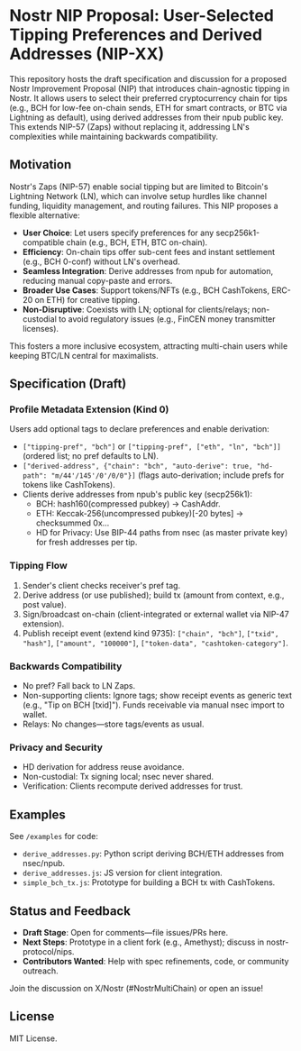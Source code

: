 # Nostr NIP Proposal: User-Selected Tipping Preferences and Derived Addresses (NIP-XX)

This repository hosts the draft specification and discussion for a proposed Nostr Improvement Proposal (NIP) that introduces chain-agnostic tipping in Nostr. It allows users to select their preferred cryptocurrency chain for tips (e.g., BCH for low-fee on-chain sends, ETH for smart contracts, or BTC via Lightning as default), using derived addresses from their npub public key. This extends NIP-57 (Zaps) without replacing it, addressing LN's complexities while maintaining backwards compatibility.

## Motivation
Nostr's Zaps (NIP-57) enable social tipping but are limited to Bitcoin's Lightning Network (LN), which can involve setup hurdles like channel funding, liquidity management, and routing failures. This NIP proposes a flexible alternative:
- **User Choice**: Let users specify preferences for any secp256k1-compatible chain (e.g., BCH, ETH, BTC on-chain).
- **Efficiency**: On-chain tips offer sub-cent fees and instant settlement (e.g., BCH 0-conf) without LN's overhead.
- **Seamless Integration**: Derive addresses from npub for automation, reducing manual copy-paste and errors.
- **Broader Use Cases**: Support tokens/NFTs (e.g., BCH CashTokens, ERC-20 on ETH) for creative tipping.
- **Non-Disruptive**: Coexists with LN; optional for clients/relays; non-custodial to avoid regulatory issues (e.g., FinCEN money transmitter licenses).

This fosters a more inclusive ecosystem, attracting multi-chain users while keeping BTC/LN central for maximalists.

## Specification (Draft)
### Profile Metadata Extension (Kind 0)
Users add optional tags to declare preferences and enable derivation:
- `["tipping-pref", "bch"]` or `["tipping-pref", ["eth", "ln", "bch"]]` (ordered list; no pref defaults to LN).
- `["derived-address", {"chain": "bch", "auto-derive": true, "hd-path": "m/44'/145'/0'/0/0"}]` (flags auto-derivation; include prefs for tokens like CashTokens).
- Clients derive addresses from npub's public key (secp256k1):
  - BCH: hash160(compressed pubkey) -> CashAddr.
  - ETH: Keccak-256(uncompressed pubkey)[-20 bytes] -> checksummed 0x...
  - HD for Privacy: Use BIP-44 paths from nsec (as master private key) for fresh addresses per tip.

### Tipping Flow
1. Sender's client checks receiver's pref tag.
2. Derive address (or use published); build tx (amount from context, e.g., post value).
3. Sign/broadcast on-chain (client-integrated or external wallet via NIP-47 extension).
4. Publish receipt event (extend kind 9735): `["chain", "bch"]`, `["txid", "hash"]`, `["amount", "100000"]`, `["token-data", "cashtoken-category"]`.

### Backwards Compatibility
- No pref? Fall back to LN Zaps.
- Non-supporting clients: Ignore tags; show receipt events as generic text (e.g., "Tip on BCH [txid]"). Funds receivable via manual nsec import to wallet.
- Relays: No changes—store tags/events as usual.

### Privacy and Security
- HD derivation for address reuse avoidance.
- Non-custodial: Tx signing local; nsec never shared.
- Verification: Clients recompute derived addresses for trust.

## Examples
See `/examples` for code:
- `derive_addresses.py`: Python script deriving BCH/ETH addresses from nsec/npub.
- `derive_addresses.js`: JS version for client integration.
- `simple_bch_tx.js`: Prototype for building a BCH tx with CashTokens.

## Status and Feedback
- **Draft Stage**: Open for comments—file issues/PRs here.
- **Next Steps**: Prototype in a client fork (e.g., Amethyst); discuss in nostr-protocol/nips.
- **Contributors Wanted**: Help with spec refinements, code, or community outreach.

Join the discussion on X/Nostr (#NostrMultiChain) or open an issue!

## License
MIT License.
